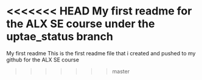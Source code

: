<<<<<<< HEAD
My first readme for the ALX SE course under the uptae_status branch
=======
My first readme
This is the first readme file that i created and pushed to my github for the ALX SE course
>>>>>>> master
